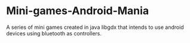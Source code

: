 # Mini-games-Android-Mania
 
A series of mini games created in java libgdx that intends to use android devices using bluetooth as controllers.
